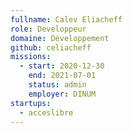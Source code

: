 ```yaml
---
fullname: Calev Eliacheff
role: Developpeur
domaine: Développement
github: celiacheff
missions:
  - start: 2020-12-30
    end: 2021-07-01
    status: admin
    employer: DINUM
startups:
  - acceslibre
---
```


